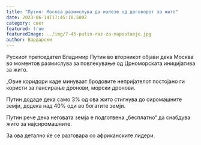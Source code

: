 ```yaml
---
title: "Путин: Москва размислува да излезе од договорот за жито"
date: 2023-06-14T17:45:18.500Z
category: свет
featured: true
featuredImage: ../img/7-45-putin-raz-za-napsutanje.jpg
author: Вардарски
---
```

Рускиот претседател Владимир Путин во вторникот објави дека Москва во моментов размислува за повлекување од Црноморската иницијатива за жито.

„Овие коридори каде минуваат бродовите непријателот постојано ги користи за лансирање дронови, морски дронови.

Путин додаде дека само 3% од ова жито стигнува до сиромашните земји, додека над 40% оди во богатите земји.

Путин рече дека неговата земја е подготвена „бесплатно“ да снабдува жито за најсиромашните.

За ова детално ќе се разговара со африканските лидери.